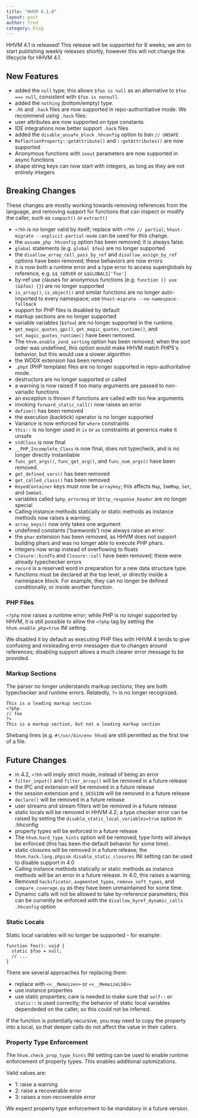 ```yaml
---
title: "HHVM 4.1.0"
layout: post
author: fred
category: blog
---
```


HHVM 4.1 is released! This release will be supported for 8 weeks; we aim to
start publishing weekly releases shortly, however this will not change the
lifecycle for HHVM 4.1.

## New Features

- added the `null` type; this allows `$foo is null` as an alternative
  to `$foo === null`, consistent with `$foo is nonnull`.
- added the `nothing` (bottom/empty) type.
- `.hh` and `.hack` files are now supported in repo-authoritiative mode. We
  recommend using `.hack` files.
- user attributes are now supported on type constants
- IDE integrations now better support `.hack` files
- added the `disable_unsafe_block` `.hhconfig` option to ban `// UNSAFE`
- `ReflectionProperty::getAttribute()` and `::getAttributes()` are now supported
- Anonymous functions with `inout` parameters are now supported in async
  functions
- shape string keys can now start with integers, as long as they are not
  entirely integers

## Breaking Changes

These changes are mostly working towards removing references from the language,
and removing support for functions that can inspect or modify the caller, such
as `compact()` or `extract()`

- `<?hh` is no longer valid by itself; replace with `<?hh // partial`;
  `hhast-migrate --explicit-partial-mode` can be used for this change.
- the `assume_php` `.hhconfig` option has been removed; it is always false.
- `global` statements (e.g. `global $foo`) are no longer supported
- the `disallow_array_cell_pass_by_ref` and `disallow_assign_by_ref` options
  have been removed; these behaviors are now errors
- it is now both a runtime error and a type error to access superglobals by
  reference, e.g. `&$_SERVER` or `&$GLOBALS['foo']`
- by-ref use clauses for anonymous functions (e.g. `function () use (&$foo) {}`)
  are no longer supported
- `is_array()`, `is_object()` and similar functions are no longer auto-imported
  to every namespace; use `hhast-migrate --no-namespace-fallback`
- support for PHP files is disabled by default
- markup sections are no longer supported
- variable variables (`$$foo`) are no longer supported in the runtime.
- `get_magic_quotes_gpc()`, `get_magic_quotes_runtime()`, and
  `set_magic_quotes_runtime()` have been removed.
- The `hhvm.enable_zend_sorting` option has been removed; when the sort order
  was undefined, this option would make HHVM match PHP5's behavior, but this
  would use a slower algorithm
- the WDDX extension has been removed
- `.phpt` (PHP template) files are no longer supported in repo-authoritative
  mode.
- destructors are no longer supported or called
- a warning is now raised if too many arguments are passed to non-variadic
  functions
- an exception is thrown if functions are called with too few arguments
- invoking `forward_static_call()` now raises an error
- `define()` has been removed
- the execution (backtick) operator is no longer supported
- Variance is now enforced for `where` constraints
- `this::` is no longer used in `is` or `as` constraints at generics make it
  unsafe
- `stdClass` is now final
- `__PHP_Incomplete_Class` is now final, does not typecheck, and is no longer
  directly instantiable
- `func_get_args()`, `func_get_arg()`, and `func_num_args()` have been removed.
- `get_defined_vars()` has been removed
- `get_called_class()` has been removed
- `KeyedContainer` keys must now be `arraykey`; this affects `Map`, `ImmMap`,
  `Set`, and `ImmSet`.
- variables called `$php_errormsg` or `$http_response_header` are no longer
  special
- Calling instance methods statically or static methods as instance methods
  now raises a warning.
- `array_keys()` now only takes one argument
- undefined constants ('barewords') now always raise an error
- the `phar` extension has been removed, as HHVM does not support building
  phars and was no longer able to execute PHP phars.
- integers now wrap instead of overflowing to floats
- `Closure::bindTo` and `Closure::call` have been removed; these were already
  typechecker errors
- `record` is a reserved word in preparation for a new data structure type.
- functions must be declared at the top level, or directly inside a namespace
  block. For example, they can no longer be defined conditionally, or inside
  another function.

### PHP Files

`<?php` now raises a runtime error; while PHP is no longer supported by HHVM,
it is still possible to allow the `<?php` tag by setting the
`hhvm.enable_php=true` INI setting.

We disabled it by default as executing PHP files with HHVM 4 tends to give
confusing and misleading error messages due to changes around references;
disabling support allows a much clearer error message to be provided.

### Markup Sections

The parser no longer understands markup sections; they are both typechecker
and runtime errors. Relatedly, `?>` is no longer recognized.

```
This is a leading markup section
<?php
// foo
?>
This is a markup section, but not a leading markup section
```

Shebang lines (e.g. `#!/usr/bin/env hhvm`) are still permitted as the first
line of a file.

## Future Changes

- in 4.2, `<?hh` will imply strict mode, instead of being an error
- `filter_input()` and `filter_array()` will be removed in a future release
- the IPC and extension will be removed in a future release
- the session extension and `$_SESSION` will be removed in a future release
- `declare()` will be removed in a future release
- user streams and stream filters will be removed in a future release
- static locals will be removed in HHVM 4.2; a type checker error can be raised
  by setting the `disable_static_local_variables=true` option in .hhconfig
- property types will be enforced in a future release
- The `hhvm.hard_type_hints` option will be removed; type hints will always
  be enforced (this has been the default behavior for some time).
- static closures will be removed in a future release; the
  `hhvm.hack.lang.phpism.disable_static_closures` INI setting can be used to
  disable support in 4.0
- Calling instance methods statically or static methods as instance methods will
  be an error in a future release. In 4.0, this raises a warning.
- Removed `hackificator`, `augmented_types`, `remove_soft_types`, and
  `compare_coverage.py` as they have been unmaintained for some time.
- Dynamic calls will not be allowed to take by-reference parameters; this can
  be currently be enforced with the `disallow_byref_dynamic_calls` `.hhconfig`
  option

### Static Locals

Static local variables will no longer be supported - for example:

```
function foo(): void {
  static $foo = null;
  // ...
}
```

There are several approaches for replacing them:
- replace with `<<__Memoize>>` or `<<__MemoizeLSB>>`
- use instance properties
- use static properties; care is needed to make sure that `self::` or `static::`
  is used correctly; the behavior of static local variables dependeded on the
  caller, so this could not be inferred.

If the function is potentially recursive, you may need to copy the property
into a local, so that deeper calls do not affect the value in their callers.

### Property Type Enforcement

The `hhvm.check_prop_type_hints` INI setting can be used to enable runtime
enforcement of property types. This enables additional optimizations.

Valid values are:
- 1: raise a warning
- 2: raise a recoverable error
- 3: raises a non-recoverable error

We expect property type enforcement to be mandatory in a future version.
